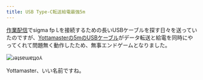 ```yaml
---
title: USB Type-C転送給電最強5m
---
```

[作業配信](https://www.youtube.com/c/r7kamura)でsigma fp Lを接続するための長いUSBケーブルを探す日々を送っていたのですが、[Yottamasterの5mのUSBケーブル](https://www.amazon.co.jp/dp/B09Y1BY75P)がデータ転送と給電を同時にやってくれて問題無く動作したため、無事エンドゲームとなりました。

![](https://lh3.googleusercontent.com/G4QWerFTxjo1B43Jv1ZKzE5JaJqdTTGsrr8T2SN93vY81cs83rkUX-oeOuvjM3QxGVfrvhPrfW_OrnQ7R8_HHAHDJSFG79vaJWJd3yzNG5GPieNyYpiKQT9qeJ7yo4TJzeCYapC1Ry-_lyFkCO-O313_lp8iBFMdo2ziCRvlRVMsJSKZ95bddBB81TBh-w "ɹǝʇsɐɯɐʇʇo⅄")

Yottamaster、いい名前ですね。

